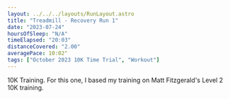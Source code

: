 ```yaml
---
layout: ../../../layouts/RunLayout.astro
title: "Treadmill - Recovery Run 1"
date: "2023-07-24"
hoursOfSleep: "N/A"
timeElapsed: "20:03"
distanceCovered: "2.00"
averagePace: 10:02"
tags: ["October 2023 10K Time Trial", "Workout"]
---
```


10K Training. For this one, I based my training on Matt Fitzgerald's Level 2 10K training.

